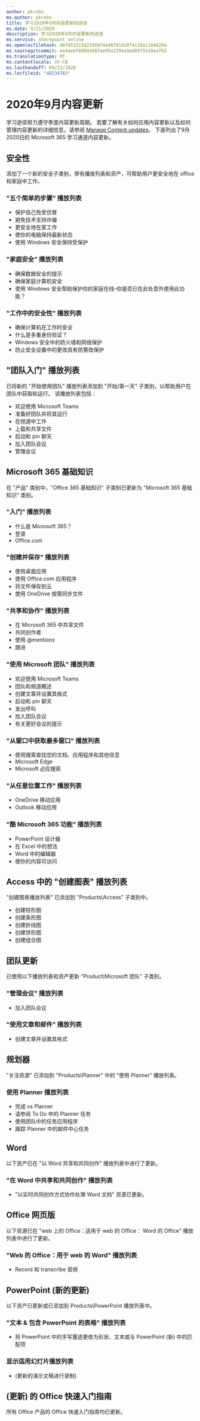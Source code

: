 ```yaml
---
author: pkrebs
ms.author: pkrebs
title: 学习2020年9月内容更新的途径
ms.date: 9/21/2020
description: 学习2020年9月内容更新的途径
ms.service: sharepoint online
ms.openlocfilehash: d8f651515d22568f4ad0701d28f4c10a1104628a
ms.sourcegitcommit: ee4aebf60893887ae95a1294a9ad8975539ea762
ms.translationtype: MT
ms.contentlocale: zh-CN
ms.lasthandoff: 09/23/2020
ms.locfileid: "48234783"
---
```

# <a name="september-2020-content-updates"></a>2020年9月内容更新
学习途径努力遵守季度内容更新周期。 若要了解有关如何应用内容更新以及如何管理内容更新的详细信息，请参阅 [Manage Content updates](custom_contentupdatesmanage.md)。 下面列出了9月2020日的 Microsoft 365 学习通道内容更新。 

## <a name="security"></a>安全性
添加了一个新的安全子类别，带有播放列表和资产，可帮助用户更安全地在 office 和家庭中工作。 

### <a name="five-simple-steps-playlist"></a>"五个简单的步骤" 播放列表
- 保护自己免受仿冒
- 避免技术支持诈骗
- 更安全地在家工作
- 使你的电脑保持最新状态
- 使用 Windows 安全保持受保护

### <a name="security-at-home-playlist"></a>"家庭安全" 播放列表
- 确保数据安全的提示
- 确保家庭计算机安全
- 使用 Windows 安全帮助保护你的家庭在线–你是否已在此处意外使用此功能？

### <a name="security-at-work-playlist"></a>"工作中的安全性" 播放列表
- 确保计算机在工作时安全
- 什么是多重身份验证？
- Windows 安全中的防火墙和网络保护
- 防止安全设置中的更改具有防篡改保护

## <a name="get-started-with-teams-playlist"></a>"团队入门" 播放列表
已将新的 "开始使用团队" 播放列表添加到 "开始/第一天" 子类别，以帮助用户在团队中获取和运行。 该播放列表包括：
- 欢迎使用 Microsoft Teams  
- 准备好团队并将其运行
- 在频道中工作  
- 上载和共享文件 
- 启动和 pin 聊天  
- 加入团队会议 
- 管理会议 
 
## <a name="microsoft-365-basics"></a>Microsoft 365 基础知识
在 "产品" 类别中，"Office 365 基础知识" 子类别已更新为 "Microsoft 365 基础知识" 类别。 

### <a name="get-started-playlist"></a>"入门" 播放列表
- 什么是 Microsoft 365？
- 登录
- Office.com

### <a name="create-and-save-playlist"></a>"创建并保存" 播放列表
- 使用桌面应用
- 使用 Office.com 应用程序
- 将文件保存到云
- 使用 OneDrive 按需同步文件

### <a name="share-and-collaborate-playlist"></a>"共享和协作" 播放列表
- 在 Microsoft 365 中共享文件
- 共同创作者
- 使用 @mentions
- 跟进

### <a name="work-with-microsoft-teams-playlist"></a>"使用 Microsoft 团队" 播放列表
- 欢迎使用 Microsoft Teams
- 团队和频道概述
- 创建文章并设置其格式
- 启动和 pin 聊天
- 发出呼叫
- 加入团队会议
- 有关更好会议的提示

### <a name="get-the-most-out-of-windows-playlist"></a>"从窗口中获取最多窗口" 播放列表
- 使用搜索查找您的文档、应用程序和其他信息
- Microsoft Edge
- Microsoft 必应搜索

### <a name="work-from-anywhere-playlist"></a>"从任意位置工作" 播放列表
- OneDrive 移动应用
- Outlook 移动应用

### <a name="cool-microsoft-365-features-playlist"></a>"酷 Microsoft 365 功能" 播放列表
- PowerPoint 设计器
- 在 Excel 中的想法
- Word 中的编辑器
- 使你的内容可访问

## <a name="create-a-chart-playlist-in-access"></a>Access 中的 "创建图表" 播放列表
"创建图表播放列表" 已添加到 "Products\Access" 子类别中。  
- 创建柱形图
- 创建条形图
- 创建折线图
- 创建饼形图
- 创建组合图

## <a name="teams-updates"></a>团队更新
已使用以下播放列表和资产更新 "Product\Microsoft 团队" 子类别。 

### <a name="manage-meetings-playlist"></a>"管理会议" 播放列表
- 加入团队会议
### <a name="work-with-posts-and-messages-playlist"></a>"使用文章和邮件" 播放列表
- 创建文章并设置其格式

## <a name="planner"></a>规划器 
"关注资源" 已添加到 "Products\Planner" 中的 "使用 Planner" 播放列表。
### <a name="use-planner-playlist"></a>使用 Planner 播放列表
- 完成 vs Planner
- 请参阅 To Do 中的 Planner 任务
- 使用团队中的任务应用程序
- 跟踪 Planner 中的邮件中心任务

## <a name="word"></a>Word
以下资产已在 "以 Word 共享和共同创作" 播放列表中进行了更新。

### <a name="share-and-co-author-with-word-playlist"></a>"在 Word 中共享和共同创作" 播放列表
- "以实时共同创作方式协作处理 Word 文档" 资源已更新。 

## <a name="office-for-the-web"></a>Office 网页版
以下资源已在 "web 上的 Office：适用于 web 的 Office： Word 的 Office" 播放列表中进行了更新。

### <a name="office-for-the-web-word-for-the-web-playlist"></a>"Web 的 Office：用于 web 的 Word" 播放列表
- Record 和 transcribe 音频

## <a name="powerpoint-new-updated"></a>PowerPoint (新的更新) 
以下资产已更新或已添加到 Products\PowerPoint 播放列表中。 

### <a name="text--tables-with-powerpoint-playlist"></a>"文本 & 包含 PowerPoint 的表格" 播放列表
- 将 PowerPoint 中的手写墨迹更改为形状、文本或与 PowerPoint (新) 中的匹配项

### <a name="present-slideshows-playlist"></a>显示适用幻灯片播放列表
-  (更新的演示文稿进行录制) 

## <a name="office-quick-start-guides-updated"></a> (更新) 的 Office 快速入门指南
所有 Office 产品的 Office 快速入门指南均已更新。 





